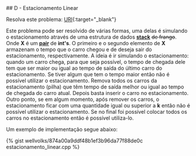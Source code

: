  <div id="estacionamento_linear">
 
 </div>
## D - Estacionamento Linear

Resolva este problema:
[URI][uri-1523]{:target="_blank"}

Este problema pode ser resolvido de várias formas, uma delas é simulando o estacionamento através de uma estrutura de dados <a href="http://www.cplusplus.com/reference/stack/stack/"><b>stack</b></a><X> <strike>de frango</strike>. Onde <b>X</b> é um <a href="http://www.cplusplus.com/reference/utility/pair/"><b>pair</b></a> de <b>int's</b>. O primeiro e o segundo elemento de <b>X</b> armazenam o tempo que o carro chegou e de deseja sair do estacionamento, respectivamente. A ideia é ir simulando o estacionamento: quando um carro chega, para que seja possível, o tempo de chegada dele tem que ser maior ou igual ao tempo de saída do último carro do estacionamento. Se tiver algum que tem o tempo maior então não é possível utilizar o estacionamento. Remova todos os carros da estacionamento (pilha) que têm tempo de saída melhor ou igual ao tempo de chegada do carro atual. Depois basta inserir o carro no estacionamento. Outro ponto, se em algum momento, após remover os carros, o estacionamento ficar com uma quantidade igual ou superior a <b>k</b> então não é possível utilizar o estacionamento. Se no final foi possível colocar todos os carros no estacionamento então é possível utiliza-lo.

Um exemplo de implementação segue abaixo:

{% gist wellvolks/874a00a9ddf48b1ef3b96da77f88de0c estacionamento_linear.cpp %}


[uri-1523]:		https://www.urionlinejudge.com.br/judge/pt/problems/view/1523
